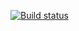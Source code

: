 [![Build status](https://ci.appveyor.com/api/projects/status/wgeiaq1fu5w380ru?svg=true)](https://ci.appveyor.com/project/Vitaly93232/ajs-hw9-t2)
